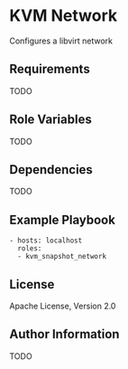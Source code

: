 KVM Network
=========

Configures a libvirt network

Requirements
------------

TODO

Role Variables
--------------

TODO

Dependencies
------------

TODO

Example Playbook
----------------

    - hosts: localhost
      roles:
      - kvm_snapshot_network

License
-------

Apache License, Version 2.0

Author Information
------------------

TODO
